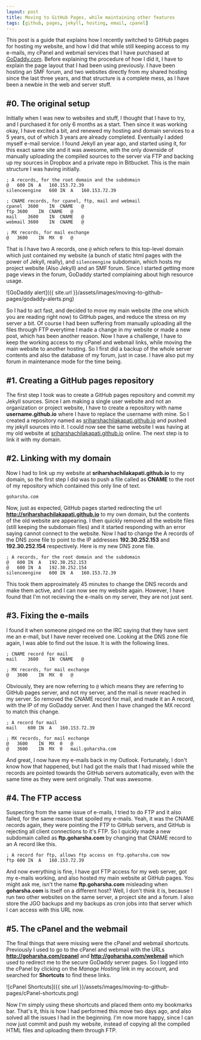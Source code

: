 ```yaml
---
layout: post
title: Moving to GitHub Pages, while maintaining other features
tags: [github, pages, jekyll, hosting, email, cpanel]
---
```


This post is a guide that explains how I recently switched to GitHub pages for hosting my website, and how I did that while still keeping access to my e-mails, my cPanel and webmail services that I have purchased at [GoDaddy.com](https://godaddy.com/). Before explaining the procedure of how I did it, I have to explain the page layout that I had been using previously. I have been hosting an SMF forum, and two websites directly from my shared hosting since the last three years, and that structure is a complete mess, as I have been a newbie in the web and server stuff.

## #0. The original setup

Initially when I was new to websites and stuff, I thought that I have to try, and I purchased it for only 6 months as a start. Then since it was working okay, I have excited a bit, and renewed my hosting and domain services to a 5 years, out of which 3 years are already completed. Eventually I added myself e-mail service. I found Jekyll an year ago, and started using it, for this exact same site and it was awesome, with the only downside of manually uploading the compiled sources to the server via FTP and backing up my sources in Dropbox and a private repo in Bitbucket. This is the main structure I was having initially.

~~~nsis
; A records, for the root domain and the subdomain
@	600	IN	A	160.153.72.39
silenceengine	600	IN	A	160.153.72.39

; CNAME records, for cpanel, ftp, mail and webmail
cpanel	3600	IN	CNAME	@
ftp	3600	IN	CNAME	@
mail	3600	IN	CNAME	@
webmail	3600	IN	CNAME	@

; MX records, for mail exchange
@	3600	IN	MX	0	@
~~~

That is I have two A records, one `@` which refers to this top-level domain which just contained my website (a bunch of static html pages with the power of Jekyll, really), and `silenceengine` subdomain, which hosts my project website (Also Jekyll) and an SMF forum. Since I started getting more page views in the forum, GoDaddy started complaining about high resource usage.

<div class="text-center" markdown='1'>
![GoDaddy alert]({{ site.url }}/assets/images/moving-to-github-pages/godaddy-alerts.png)
</div>

So I had to act fast, and decided to move my main website (the one which you are reading right now) to GitHub pages, and reduce the stress on my server a bit. Of course I had been suffering from manually uploading all the files through FTP everytime I made a change in my website or made a new post, which has been another reason. Now I have a challenge, I have to keep the working access to my cPanel and webmail links, while moving the main website to another hosting. So I first did a backup of the whole server contents and also the database of my forum, just in case. I have also put my forum in maintenance mode for the time being.

## #1. Creating a GitHub pages repository

The first step I took was to create a GitHub pages repository and commit my Jekyll sources. Since I am making a single user website and not an organization or project website, I have to create a repository with name **username.github.io** where I have to replace the username with mine. So I created a repository named as [sriharshachilakapati.github.io](https://github.com/sriharshachilakapati/sriharshachilakapati.github.io) and pushed my jekyll sources into it. I could now see the same website I was having at my old website at [sriharshachilakapati.github.io](http://sriharshachilakapati.github.io/) online. The next step is to link it with my domain.

## #2. Linking with my domain

Now I had to link up my website at **sriharshachilakapati.github.io** to my domain, so the first step I did was to push a file called as **CNAME** to the root of my repository which contained this only line of text.

    goharsha.com

Now, just as expected, GitHub pages started redirecting the url **http://sriharshachilakapati.github.io** to my own domain, but the contents of the old website are appearing. I then quickly removed all the website files (still keeping the subdomain files) and it started responding with an error saying cannot connect to the website. Now I had to change the A records of the DNS zone file to point to the IP addresses **192.30.252.153** and **192.30.252.154** respectively. Here is my new DNS zone file.

~~~nsis
; A records, for the root domain and the subdomain
@	600	IN	A	192.30.252.153
@	600	IN	A	192.30.252.154
silenceengine	600	IN	A	160.153.72.39
~~~

This took them approximately 45 minutes to change the DNS records and make them active, and I can now see my website again. However, I have found that I'm not recieving the e-mails on my server, they are not just sent.

## #3. Fixing the e-mails

I found it when someone pinged me on the IRC saying that they have sent me an e-mail, but I have never received one. Looking at the DNS zone file again, I was able to find out the issue. It is with the following lines.

~~~nsis
; CNAME record for mail
mail	3600	IN	CNAME	@

; MX records, for mail exchange
@	3600	IN	MX	0	@
~~~

Obviously, they are now referring to `@` which means they are referring to GitHub pages server, and not my server, and the mail is never reached in my server. So removed the CNAME record for mail, and made it an A record, with the IP of my GoDaddy server. And then I have changed the MX record to match this change.

~~~nsis
; A record for mail
mail	600	IN	A	160.153.72.39

; MX records, for mail exchange
@	3600	IN	MX	0	@
@	3600	IN	MX	0	mail.goharsha.com
~~~

And great, I now have my e-mails back in my Outlook. Fortunately, I don't know how that happened, but I had got the mails that I had missed while the records are pointed towards the GitHub servers automatically, even with the same time as they were sent originally. That was awesome.

## #4. The FTP access

Suspecting from the same issue of e-mails, I tried to do FTP and it also failed, for the same reason that spoiled my e-mails. Yeah, it was the CNAME records again, they were pointing the FTP to GitHub servers, and GitHub is rejecting all client connections to it's FTP. So I quickly made a new subdomain called as **ftp.goharsha.com** by changing that CNAME record to an A record like this.

~~~nsis
; A record for ftp, allows ftp access on ftp.goharsha.com now
ftp	600	IN	A	160.153.72.39
~~~

And now everything is fine, I have got FTP access for my web server, got my e-mails working, and also hosted my main website at GitHub pages. You might ask me, isn't the name **ftp.goharsha.com** misleading when **goharsha.com** is itself on a different host? Well, I don't think it is, because I run two other websites on the same server, a project site and a forum. I also store the JGO backups and my backups as cron jobs into that server which I can access with this URL now.

## #5. The cPanel and the webmail

The final things that were missing were the cPanel and webmail shortcuts. Previously I used to go to the cPanel and webmail with the URLs **http://goharsha.com/cpanel** and **http://goharsha.com/webmail** which used to redirect me to the secure GoDaddy server pages. So I logged into the cPanel by clicking on the _Manage Hosting_ link in my account, and searched for **Shortcuts** to find these links.

<div class="text-center" markdown='1'>
![cPanel Shortcuts]({{ site.url }}/assets/images/moving-to-github-pages/cPanel-shortcuts.png)
</div>

Now I'm simply using these shortcuts and placed them onto my bookmarks bar. That's it, this is how I had performed this move two days ago, and also solved all the issues I had in the beginning. I'm now more happy, since I can now just commit and push my website, instead of copying all the compiled HTML files and uploading them through FTP.
